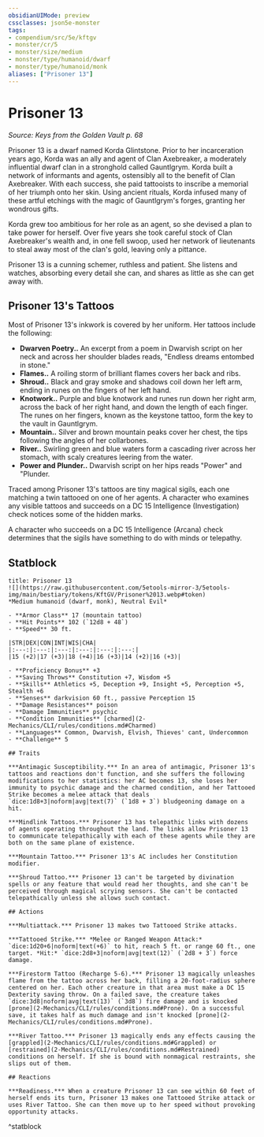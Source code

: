 ```yaml
---
obsidianUIMode: preview
cssclasses: json5e-monster
tags:
- compendium/src/5e/kftgv
- monster/cr/5
- monster/size/medium
- monster/type/humanoid/dwarf
- monster/type/humanoid/monk
aliases: ["Prisoner 13"]
---
```

# Prisoner 13
*Source: Keys from the Golden Vault p. 68*  

Prisoner 13 is a dwarf named Korda Glintstone. Prior to her incarceration years ago, Korda was an ally and agent of Clan Axebreaker, a moderately influential dwarf clan in a stronghold called Gauntlgrym. Korda built a network of informants and agents, ostensibly all to the benefit of Clan Axebreaker. With each success, she paid tattooists to inscribe a memorial of her triumph onto her skin. Using ancient rituals, Korda infused many of these artful etchings with the magic of Gauntlgrym's forges, granting her wondrous gifts.

Korda grew too ambitious for her role as an agent, so she devised a plan to take power for herself. Over five years she took careful stock of Clan Axebreaker's wealth and, in one fell swoop, used her network of lieutenants to steal away most of the clan's gold, leaving only a pittance.

Prisoner 13 is a cunning schemer, ruthless and patient. She listens and watches, absorbing every detail she can, and shares as little as she can get away with.

## Prisoner 13's Tattoos

Most of Prisoner 13's inkwork is covered by her uniform. Her tattoos include the following:

- **Dwarven Poetry..** An excerpt from a poem in Dwarvish script on her neck and across her shoulder blades reads, "Endless dreams entombed in stone."  
- **Flames..** A roiling storm of brilliant flames covers her back and ribs.  
- **Shroud..** Black and gray smoke and shadows coil down her left arm, ending in runes on the fingers of her left hand.  
- **Knotwork..** Purple and blue knotwork and runes run down her right arm, across the back of her right hand, and down the length of each finger. The runes on her fingers, known as the keystone tattoo, form the key to the vault in Gauntlgrym.  
- **Mountain..** Silver and brown mountain peaks cover her chest, the tips following the angles of her collarbones.  
- **River..** Swirling green and blue waters form a cascading river across her stomach, with scaly creatures leering from the water.  
- **Power and Plunder..** Dwarvish script on her hips reads "Power" and "Plunder.  

Traced among Prisoner 13's tattoos are tiny magical sigils, each one matching a twin tattooed on one of her agents. A character who examines any visible tattoos and succeeds on a DC 15 Intelligence (Investigation) check notices some of the hidden marks.

A character who succeeds on a DC 15 Intelligence (Arcana) check determines that the sigils have something to do with minds or telepathy.

## Statblock

```ad-statblock
title: Prisoner 13
![](https://raw.githubusercontent.com/5etools-mirror-3/5etools-img/main/bestiary/tokens/KftGV/Prisoner%2013.webp#token)
*Medium humanoid (dwarf, monk), Neutral Evil*

- **Armor Class** 17 (mountain tattoo)
- **Hit Points** 102 (`12d8 + 48`)
- **Speed** 30 ft.

|STR|DEX|CON|INT|WIS|CHA|
|:---:|:---:|:---:|:---:|:---:|:---:|
|15 (+2)|17 (+3)|18 (+4)|16 (+3)|14 (+2)|16 (+3)|

- **Proficiency Bonus** +3
- **Saving Throws** Constitution +7, Wisdom +5
- **Skills** Athletics +5, Deception +9, Insight +5, Perception +5, Stealth +6
- **Senses** darkvision 60 ft., passive Perception 15
- **Damage Resistances** poison
- **Damage Immunities** psychic
- **Condition Immunities** [charmed](2-Mechanics/CLI/rules/conditions.md#Charmed)
- **Languages** Common, Dwarvish, Elvish, Thieves' cant, Undercommon
- **Challenge** 5

## Traits

***Antimagic Susceptibility.*** In an area of antimagic, Prisoner 13's tattoos and reactions don't function, and she suffers the following modifications to her statistics: her AC becomes 13, she loses her immunity to psychic damage and the charmed condition, and her Tattooed Strike becomes a melee attack that deals `dice:1d8+3|noform|avg|text(7)` (`1d8 + 3`) bludgeoning damage on a hit.

***Mindlink Tattoos.*** Prisoner 13 has telepathic links with dozens of agents operating throughout the land. The links allow Prisoner 13 to communicate telepathically with each of these agents while they are both on the same plane of existence.

***Mountain Tattoo.*** Prisoner 13's AC includes her Constitution modifier.

***Shroud Tattoo.*** Prisoner 13 can't be targeted by divination spells or any feature that would read her thoughts, and she can't be perceived through magical scrying sensors. She can't be contacted telepathically unless she allows such contact.

## Actions

***Multiattack.*** Prisoner 13 makes two Tattooed Strike attacks.

***Tattooed Strike.*** *Melee or Ranged Weapon Attack:* `dice:1d20+6|noform|text(+6)` to hit, reach 5 ft. or range 60 ft., one target. *Hit:* `dice:2d8+3|noform|avg|text(12)` (`2d8 + 3`) force damage.

***Firestorm Tattoo (Recharge 5-6).*** Prisoner 13 magically unleashes flame from the tattoo across her back, filling a 20-foot-radius sphere centered on her. Each other creature in that area must make a DC 15 Dexterity saving throw. On a failed save, the creature takes `dice:3d8|noform|avg|text(13)` (`3d8`) fire damage and is knocked [prone](2-Mechanics/CLI/rules/conditions.md#Prone). On a successful save, it takes half as much damage and isn't knocked [prone](2-Mechanics/CLI/rules/conditions.md#Prone).

***River Tattoo.*** Prisoner 13 magically ends any effects causing the [grappled](2-Mechanics/CLI/rules/conditions.md#Grappled) or [restrained](2-Mechanics/CLI/rules/conditions.md#Restrained) conditions on herself. If she is bound with nonmagical restraints, she slips out of them.

## Reactions

***Readiness.*** When a creature Prisoner 13 can see within 60 feet of herself ends its turn, Prisoner 13 makes one Tattooed Strike attack or uses River Tattoo. She can then move up to her speed without provoking opportunity attacks.
```
^statblock